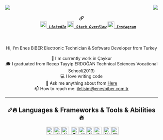 <p><img  align="right" src="https://visitor-badge.laobi.icu/badge?page_id=lazenes.lazenes"  /></p>
  <p>  <a  align="center"  href="https://enesbiber.com.tr" >
      <img src="https://github.com/lazenes/lazenes/raw/main/he.svg" style="max-width: 100%;">
    </a><p>
  </h1>
  <h5 align="center" dir="auto"><a id="user-content------------linkedin-----hackerrank-----stack-overflow-----instagram--" class="anchor" aria-hidden="true" href="#-----------linkedin-----hackerrank-----stack-overflow-----instagram--"><svg class="octicon octicon-link" viewBox="0 0 16 16" version="1.1" width="16" height="16" aria-hidden="true"><path fill-rule="evenodd" d="M7.775 3.275a.75.75 0 001.06 1.06l1.25-1.25a2 2 0 112.83 2.83l-2.5 2.5a2 2 0 01-2.83 0 .75.75 0 00-1.06 1.06 3.5 3.5 0 004.95 0l2.5-2.5a3.5 3.5 0 00-4.95-4.95l-1.25 1.25zm-4.69 9.64a2 2 0 010-2.83l2.5-2.5a2 2 0 012.83 0 .75.75 0 001.06-1.06 3.5 3.5 0 00-4.95 0l-2.5 2.5a3.5 3.5 0 004.95 4.95l1.25-1.25a.75.75 0 00-1.06-1.06l-1.25 1.25a2 2 0 01-2.83 0z"></path></svg></a>
    <code>
      <a href="https://tr.linkedin.com/in/enes-biber-b213ba21a" title="LinkedIn Profile" rel="nofollow"><img width="22" src="https://raw.githubusercontent.com/lazenes/lazenes/main/linkedin.svg" style="max-width: 100%;"> LinkedIn</a></code>
    <code><a href="https://stackoverflow.com/users/5288569/enes-b%c4%b0ber" title="Stack Overflow Profile" rel="nofollow"><img width="22" src="https://raw.githubusercontent.com/lazenes/lazenes/main/stackoverflow.svg" style="max-width: 100%;"> Stack Overflow</a></code>
    <code><a href="https://www.instagram.com/biberenes/" title="Instagram Profile" rel="nofollow"><img width="22" src="https://raw.githubusercontent.com/lazenes/lazenes/main/instagram.svg" style="max-width: 100%;"> Instagram</a></code>
  </h5>
  <br>
  <p align="center" dir="auto">
   Hi, I'm Enes BiBER Electronic Technician & Software Developer from Turkey
    <br>
    <br>
    <g-emoji class="g-emoji" alias="microscope" fallback-src="https://github.githubassets.com/images/icons/emoji/unicode/1f52c.png">🔬</g-emoji> I'm currently work in  Çaykur
    <br>
    <g-emoji class="g-emoji" alias="mortar_board" fallback-src="https://github.githubassets.com/images/icons/emoji/unicode/1f393.png">🎓</g-emoji> I graduated from Recep Tayyip ERDOĞAN Technical Sciences Vocational School(2013)
    <br>
    <g-emoji class="g-emoji" alias="computer" fallback-src="https://github.githubassets.com/images/icons/emoji/unicode/1f4bb.png">💻</g-emoji> I love writing code
    <br>
    <g-emoji class="g-emoji" alias="speech_balloon" fallback-src="https://github.githubassets.com/images/icons/emoji/unicode/1f4ac.png">💬</g-emoji> Ask me anything about from <a href="https://github.com/lazenes/lazenes/issues" title="Issues">Here</a>
    <br>
    <g-emoji class="g-emoji" alias="mailbox" fallback-src="https://github.githubassets.com/images/icons/emoji/unicode/1f4eb.png">📫</g-emoji> How to reach me: <a href="mailto: ramazan@ramazansancar.com.tr">iletisim@enesbiber.com.tr</a>
  </p>
  <hr>
  <h2 align="center" dir="auto"><a id="user-content--languages--frameworks--tools--abilities-" class="anchor" aria-hidden="true" href="#-languages--frameworks--tools--abilities-"><svg class="octicon octicon-link" viewBox="0 0 16 16" version="1.1" width="16" height="16" aria-hidden="true"><path fill-rule="evenodd" d="M7.775 3.275a.75.75 0 001.06 1.06l1.25-1.25a2 2 0 112.83 2.83l-2.5 2.5a2 2 0 01-2.83 0 .75.75 0 00-1.06 1.06 3.5 3.5 0 004.95 0l2.5-2.5a3.5 3.5 0 00-4.95-4.95l-1.25 1.25zm-4.69 9.64a2 2 0 010-2.83l2.5-2.5a2 2 0 012.83 0 .75.75 0 001.06-1.06 3.5 3.5 0 00-4.95 0l-2.5 2.5a3.5 3.5 0 004.95 4.95l1.25-1.25a.75.75 0 00-1.06-1.06l-1.25 1.25a2 2 0 01-2.83 0z"></path></svg></a><g-emoji class="g-emoji" alias="fire" fallback-src="https://github.githubassets.com/images/icons/emoji/unicode/1f525.png">🔥</g-emoji> Languages &amp; Frameworks &amp; Tools &amp; Abilities <g-emoji class="g-emoji" alias="fire" fallback-src="https://github.githubassets.com/images/icons/emoji/unicode/1f525.png">🔥</g-emoji></h2>
  <p align="center" dir="auto">
    <code> <a target="_blank" rel="noopener noreferrer" href="https://enesbiber.com.tr"><img title="C" height="25" src="https://raw.githubusercontent.com/lazenes/lazenes/main/c.svg" style="max-width: 100%;"></a></code><code><a target="_blank" rel="noopener noreferrer" href="https://enesbiber.com.tr"><img title="Python" height="25" src="https://raw.githubusercontent.com/lazenes/lazenes/main/python-original.svg" style="max-width: 100%;"></a></code><code><a target="_blank" rel="noopener noreferrer" href="https://enesbiber.com.tr" ><img title="Javascript" height="25" src="https://raw.githubusercontent.com/lazenes/lazenes/main/javascript.svg" style="max-width: 100%;"></a></code><code><a target="_blank" rel="noopener noreferrer" href="https://enesbiber.com.tr"> <img title="Microsoft Visual Studio" height="25" src="https://raw.githubusercontent.com/lazenes/lazenes/main/visualstudio.png" style="max-width: 100%;"></a></code><code><a target="_blank" rel="noopener noreferrer" href="https://enesbiber.com.tr"><img title="JQuery" height="25" src="https://raw.githubusercontent.com/lazenes/lazenes/main/jquery-original.svg" style="max-width: 100%;"></a></code><code><a target="_blank" rel="noopener noreferrer" href="https://enesbiber.com.tr"><img title="Java" height="25" src="https://raw.githubusercontent.com/lazenes/lazenes/main/java-original.svg" style="max-width: 100%;"></a></code><code><a target="_blank" rel="noopener noreferrer" href="https://enesbiber.com.tr"><img title="JSON" height="25" src="https://raw.githubusercontent.com/lazenes/lazenes/main/json.svg" style="max-width: 100%;"></a></code><code><a target="_blank" rel="noopener noreferrer" href="https://enesbiber.com.tr"> <img title="MySQL" height="25" src="https://raw.githubusercontent.com/lazenes/lazenes/main/mysql.svg" style="max-width: 100%;"></a></code><code><a target="_blank" rel="noopener noreferrer" href="https://enesbiber.com.tr"><img title="PHP" height="25" src="https://raw.githubusercontent.com/lazenes/lazenes/main/php.svg" style="max-width: 100%;"></a></code</p>
